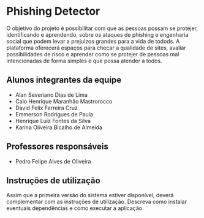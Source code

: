 # Phishing Detector

O objetivo do projeto é possibilitar com que as pessoas possam se protejer, identificando e aprendendo, sobre os ataques de phishing e engenharia social que podem levar a prejuizos grandes para a vida de todods.
A plataforma oferecerá espaços para checar a qualidade de sites, avaliar possibilidades de risco e aprender como se protejer de pessoas mal intencionadas de forma simples e que possa atender a todos.

## Alunos integrantes da equipe

* Alan Severiano Dias de Lima
* Caio Henrique Maranhão Mastrorocco
* David Felix Ferreira Cruz
* Emmerson Rodrigues de Paula
* Henrique Luiz Fontes da Silva
* Karina Oliveira Bicalho de Almeida

## Professores responsáveis

* Pedro Felipe Alves de Oliveira


## Instruções de utilização

Assim que a primeira versão do sistema estiver disponível, deverá complementar com as instruções de utilização. Descreva como instalar eventuais dependências e como executar a aplicação.
